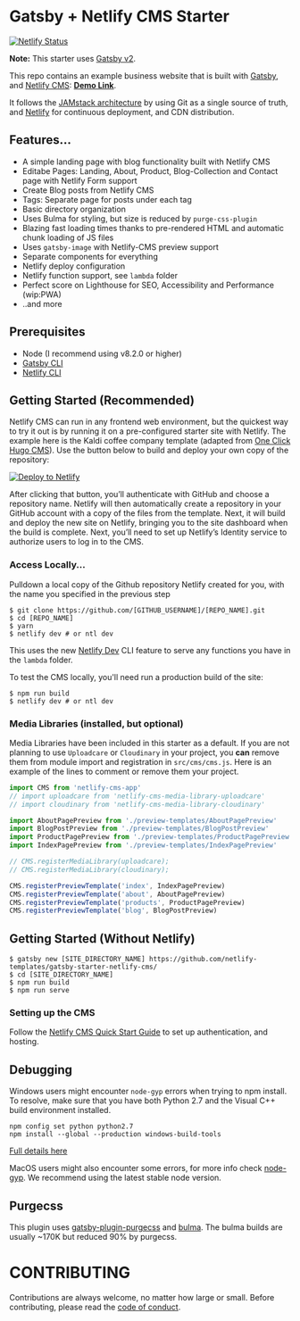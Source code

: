 # Gatsby + Netlify CMS Starter

[![Netlify Status](https://api.netlify.com/api/v1/badges/b654c94e-08a6-4b79-b443-7837581b1d8d/deploy-status)](https://app.netlify.com/sites/gatsby-starter-netlify-cms-ci/deploys)

**Note:** This starter uses [Gatsby v2](https://www.gatsbyjs.org/blog/2018-09-17-gatsby-v2/).

This repo contains an example business website that is built with [Gatsby](https://www.gatsbyjs.org/), and [Netlify CMS](https://www.netlifycms.org): **[Demo Link](https://gatsby-netlify-cms.netlify.com/)**.

It follows the [JAMstack architecture](https://jamstack.org) by using Git as a single source of truth, and [Netlify](https://www.netlify.com) for continuous deployment, and CDN distribution.

## Features...

- A simple landing page with blog functionality built with Netlify CMS
- Editabe Pages: Landing, About, Product, Blog-Collection and Contact page with Netlify Form support
- Create Blog posts from Netlify CMS
- Tags: Separate page for posts under each tag
- Basic directory organization
- Uses Bulma for styling, but size is reduced by `purge-css-plugin`
- Blazing fast loading times thanks to pre-rendered HTML and automatic chunk loading of JS files
- Uses `gatsby-image` with Netlify-CMS preview support
- Separate components for everything
- Netlify deploy configuration
- Netlify function support, see `lambda` folder
- Perfect score on Lighthouse for SEO, Accessibility and Performance (wip:PWA)
- ..and more

## Prerequisites

- Node (I recommend using v8.2.0 or higher)
- [Gatsby CLI](https://www.gatsbyjs.org/docs/)
- [Netlify CLI](https://github.com/netlify/cli)

## Getting Started (Recommended)

Netlify CMS can run in any frontend web environment, but the quickest way to try it out is by running it on a pre-configured starter site with Netlify. The example here is the Kaldi coffee company template (adapted from [One Click Hugo CMS](https://github.com/netlify-templates/one-click-hugo-cms)). Use the button below to build and deploy your own copy of the repository:

<a href="https://app.netlify.com/start/deploy?repository=https://github.com/netlify-templates/gatsby-starter-netlify-cms&amp;stack=cms"><img src="https://www.netlify.com/img/deploy/button.svg" alt="Deploy to Netlify"></a>

After clicking that button, you’ll authenticate with GitHub and choose a repository name. Netlify will then automatically create a repository in your GitHub account with a copy of the files from the template. Next, it will build and deploy the new site on Netlify, bringing you to the site dashboard when the build is complete. Next, you’ll need to set up Netlify’s Identity service to authorize users to log in to the CMS.

### Access Locally...

Pulldown a local copy of the Github repository Netlify created for you, with the name you specified in the previous step
```
$ git clone https://github.com/[GITHUB_USERNAME]/[REPO_NAME].git
$ cd [REPO_NAME]
$ yarn
$ netlify dev # or ntl dev
```

This uses the new [Netlify Dev](https://www.netlify.com/products/dev/?utm_source=blog&utm_medium=netlifycms&utm_campaign=devex) CLI feature to serve any functions you have in the `lambda` folder.

To test the CMS locally, you'll need run a production build of the site:

```
$ npm run build
$ netlify dev # or ntl dev
```

### Media Libraries (installed, but optional)

Media Libraries have been included in this starter as a default. If you are not planning to use `Uploadcare` or `Cloudinary` in your project, you **can** remove them from module import and registration in `src/cms/cms.js`. Here is an example of the lines to comment or remove them your project.

```javascript
import CMS from 'netlify-cms-app'
// import uploadcare from 'netlify-cms-media-library-uploadcare'
// import cloudinary from 'netlify-cms-media-library-cloudinary'

import AboutPagePreview from './preview-templates/AboutPagePreview'
import BlogPostPreview from './preview-templates/BlogPostPreview'
import ProductPagePreview from './preview-templates/ProductPagePreview'
import IndexPagePreview from './preview-templates/IndexPagePreview'

// CMS.registerMediaLibrary(uploadcare);
// CMS.registerMediaLibrary(cloudinary);

CMS.registerPreviewTemplate('index', IndexPagePreview)
CMS.registerPreviewTemplate('about', AboutPagePreview)
CMS.registerPreviewTemplate('products', ProductPagePreview)
CMS.registerPreviewTemplate('blog', BlogPostPreview)
```

## Getting Started (Without Netlify)

```
$ gatsby new [SITE_DIRECTORY_NAME] https://github.com/netlify-templates/gatsby-starter-netlify-cms/
$ cd [SITE_DIRECTORY_NAME]
$ npm run build
$ npm run serve
```

### Setting up the CMS

Follow the [Netlify CMS Quick Start Guide](https://www.netlifycms.org/docs/quick-start/#authentication) to set up authentication, and hosting.

## Debugging

Windows users might encounter `node-gyp` errors when trying to npm install.
To resolve, make sure that you have both Python 2.7 and the Visual C++ build environment installed.

```
npm config set python python2.7
npm install --global --production windows-build-tools
```

[Full details here](https://www.npmjs.com/package/node-gyp 'NPM node-gyp page')

MacOS users might also encounter some errors, for more info check [node-gyp](https://github.com/nodejs/node-gyp). We recommend using the latest stable node version.

## Purgecss

This plugin uses [gatsby-plugin-purgecss](https://www.gatsbyjs.org/packages/gatsby-plugin-purgecss/) and [bulma](https://bulma.io/). The bulma builds are usually ~170K but reduced 90% by purgecss.

# CONTRIBUTING

Contributions are always welcome, no matter how large or small. Before contributing,
please read the [code of conduct](CODE_OF_CONDUCT.md).
